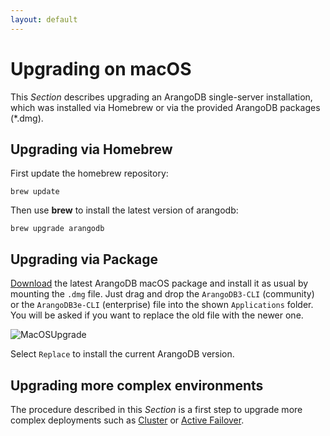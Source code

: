 ```yaml
---
layout: default
---
```

Upgrading on macOS
==================

This _Section_ describes upgrading an ArangoDB single-server installation, which
was installed via Homebrew or via the provided ArangoDB packages (*.dmg). 

Upgrading via Homebrew
--------------------------

First update the homebrew repository:

```
brew update
```

Then use **brew** to install the latest version of arangodb:

```
brew upgrade arangodb
```

Upgrading via Package
--------------------------

[Download](https://www.arangodb.com/download/) the latest ArangoDB macOS package and install it as usual by
mounting the `.dmg` file. Just drag and drop the `ArangoDB3-CLI` (community) or
the `ArangoDB3e-CLI` (enterprise) file into the shown `Applications` folder.
You will be asked if you want to replace the old file with the newer one.

![MacOSUpgrade](images/MacOSUpgrade.png) 

Select `Replace` to install the current ArangoDB version.

Upgrading more complex environments
--------------------------

The procedure described in this _Section_
is a first step to upgrade more complex deployments such as
[Cluster](architecture-deployment-modes-cluster-readme.html)
or [Active Failover](architecture-deployment-modes-active-failover-readme.html). 
